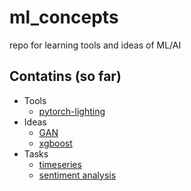 # ml_concepts
repo for learning tools and ideas of ML/AI

## Contatins (so far)
* Tools
    - [pytorch-lighting](https://github.com/MKaczkow/ml_concepts/tree/main/tools/pytorch_lighting)
* Ideas
    - [GAN](https://github.com/MKaczkow/ml_concepts/tree/main/tools/pytorch_lighting)
    - [xgboost](https://github.com/MKaczkow/ml_concepts/tree/main/ideas/xgboost)
* Tasks
    - [timeseries](https://github.com/MKaczkow/ml_concepts/tree/main/tasks/timeseries)
    - [sentiment analysis](https://github.com/MKaczkow/ml_concepts/tree/main/tasks/sentiment_analysis)
